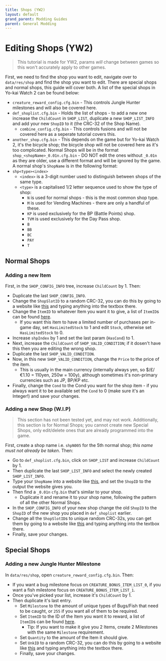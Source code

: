 ```yaml
---
title: Shops (YW2)
layout: default
grand_parent: Modding Guides
parent: General Modding
---
```


# Editing Shops (YW2)
> This tutorial is made for YW2, params *will* change between games so this won't accurately apply to other games.

First, we need to find the shop you want to edit, navigate over to `data/res/shop` and find the shop you want to edit. 
There are special shops and normal shops, this guide will cover both. A list of the special shops in Yo-kai Watch 2 can be found below:
* `creature_reward_config.cfg.bin` - This controls Jungle Hunter milestones and will also be covered here.
* `def_shoplist.cfg.bin` - Holds the list of shops - to add a new one increase the `ChildCount` in `SHOP_LIST`, duplicate a new `SHOP_LIST_INFO` and add your new `ShopID` to it (the CRC-32 of the Shop Name).
  * `combine_config.cfg.bin` - This controls fusions and will not be covered here as a seperate tutorial covers this.
* `another_shop.cfg.bin` - This depends on the game but for Yo-kai Watch 2, it's the bicycle shop; the bicycle shop will not be covered here as it's too complicated.
Normal Shops will be in the format `shop_<shopName>_0.01n.cfg.bin` - DO NOT edit the ones without `_0.01n` as they are older, use a different format and will be ignored by the game.
A normal shop's `ShopName` is in the following format:
* `shp<type><index>`
  * `<index>` is a 3-digit number used to distinguish between shops of the same type.
  * `<type>` is a capitalised 1/2 letter sequence used to show the type of shop:
    * `N` is used for normal shops - this is the most common shop type.
    * `M` is used for Vending Machines - there are only a handful of these.
    * `KP` is used exclusively for the BP (Battle Points) shop.
    * `TVM` is used exclusively for the Day Pass shop.
    * `B`
    * `BB`
    * `BC`
    * `PAY`
    * `T`

## Normal Shops
### Adding a new Item
First, in the `SHOP_CONFIG_INFO` tree, increase `ChildCount` by 1. Then:
* Duplicate the last `SHOP_CONFIG_INFO`.
* Change the `ShopSlotID` to a random CRC-32, you can do this by going to a website like [this](https://emn178.github.io/online-tools/crc/) and typing anything into the textbox there.
* Change the `ItemID` to whatever Item you want it to give, a list of `ItemID`s can be found [here](https://ykw-modding.github.io/yo-docs/modding-resources/item-ids/YW2ItemIDs.html).
  * If you want this item to have a limited number of purchases per in-game day, set `HasLimitedStock` to 1 and edit `Stock`, otherwise set `HasLimitedStock` to 0.
* Increase `shpIndex` by 1 and set the last param (`HasCond`) to 1.
* Next, increase the `ChildCount` of `SHOP_VALID_CONDITION`; if it dosen't have this then you are editing the wrong shop.
* Duplicate the last `SHOP_VALID_CONDITION`.
* Now, in this new `SHOP_VALID_CONDITION`, change the `Price` to the price of the item.
  * This is usually in the main currency (internally always yen, so $/£/€1.10 = 110yen, 250w = 100y), although sometimes it's non-primary currencies such as JP, BP/KP etc.
* Finally, change the `Cond` to the Cond you want for the shop item - if you always want it to be available set the `Cond` to 0 (make sure it's an Integer!) and save your changes.

### Adding a new Shop (W.I.P)
> This section has not been tested yet, and may not work.
> Additionally, this section is for Normal Shops; you cannot create new Special Shops, only edit/delete ones that are already programmed into the game.

First, create a shop name i.e. `shpN005` for the 5th normal shop; *this name must not already be taken*. Then:
* Go to `def_shoplist.cfg.bin`, click on `SHOP_LIST` and increase `ChildCount` by 1.
* Then duplicate the last `SHOP_LIST_INFO` and select the newly created `SHOP_LIST_INFO`.
* Type your `ShopName` into a website like [this](https://emn178.github.io/online-tools/crc/), and set the `ShopID` to the output the website gives you.
* Then find a `_0.01n` `cfg.bin` that's similar to your shop.
  * Duplicate it and rename it to your shop name, following the pattern of all the other Normal Shops.
* In the `SHOP_CONFIG_INFO` of your new shop change the old `ShopID` to the `ShopID` of the new shop you placed in `def_shoplist` earlier.
* Change all the `ShopSlotID`s to unique random CRC-32s, you can get them by going to a website like [this](https://emn178.github.io/online-tools/crc/) and typing anything into the textbox there.
* Finally, save your changes.

## Special Shops

### Adding a new Jungle Hunter Milestone
In `data/res/shop`, open `creature_reward_config.cfg.bin`. Then:
* If you want a bug milestone focus on `CREATURE_BONUS_ITEM_LIST_0`, if you want a fish milestone focus on `CREATURE_BONUS_ITEM_LIST_1`.
* Once you've picked your list, increase it's `ChildCount` by 1.
* Then duplicate it's last entry.
  * Set `Milestone` to the amount of unique types of Bugs/Fish that need to be caught, or `255` if you want all of them to be required.
  * Set `ItemID` to the ID of the Item you want it to reward, a list of `ItemID`s can be found [here](https://ykw-modding.github.io/yo-docs/modding-resources/item-ids/YW2ItemIDs.html).
    * Tip: If you want to make it give you 2 Items, create 2 Milestones with the same `Milestone` requirement.
  * Set `Quantity` to the amount of the Item it should give.
  * Set `UnkID` to a random CRC-32, you can do this by going to a website like [this](https://emn178.github.io/online-tools/crc/) and typing anything into the textbox there.
  * Finally, save your changes. 
